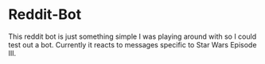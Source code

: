 # Reddit-Bot
This reddit bot is just something simple I was playing around with so I could test out a bot. Currently it reacts to messages specific to Star Wars Episode III.
